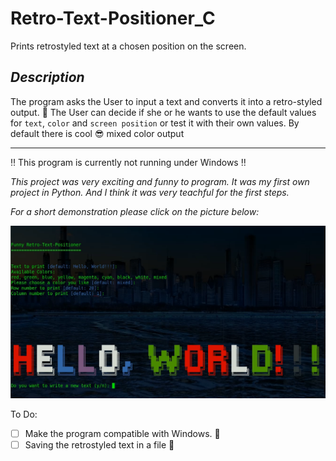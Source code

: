 # Retro-Text-Positioner_C
Prints retrostyled text at a chosen position on the screen.

## _Description_
The program asks the User to input a text and converts it into a retro-styled output. :space_invader:
The User can decide if she or he wants to use the default values for `text`, `color` and 
`screen position` or test it with their own values. By default there is cool :sunglasses: 
mixed color output 

---

:bangbang: This program is currently not running under Windows :bangbang:

_This project was very exciting and funny to program. It was my first own project in Python.
And I think it was very teachful for the first steps._


_For a short demonstration please click on the picture below:_

[![Retro-Text-Position Picture](retro-text-positioner.png)](retro-text-positioner.gif)


To Do:
+ [ ] Make the program compatible with Windows. :white_square_button:
+ [ ] Saving the retrostyled text in a file :floppy_disk:
